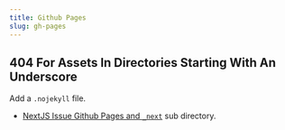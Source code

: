 ```yaml
---
title: Github Pages
slug: gh-pages
---
```


## 404 For Assets In Directories Starting With An Underscore

Add a `.nojekyll` file.

- [NextJS Issue Github Pages and `_next`](https://github.com/vercel/next.js/issues/9460#issuecomment-626085056) sub directory.

